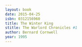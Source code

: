 ```yaml
---
layout: book
date: 2015-04-25
isbn: 0312156960
title: The Winter King 
stitle: The Warlord Chronicles #1
author: Bernard Cornwell
year: 1995
---
```

